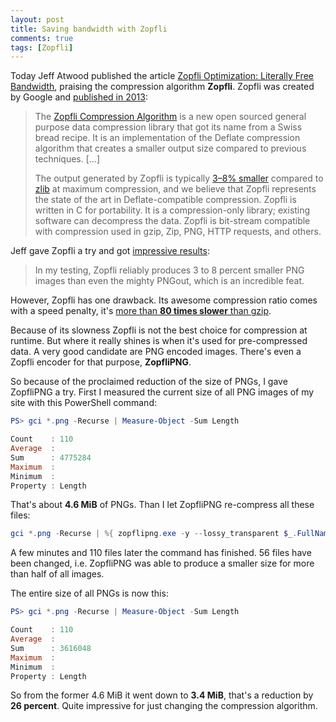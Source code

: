 ```yaml
---
layout: post
title: Saving bandwidth with Zopfli
comments: true
tags: [Zopfli]
---
```

Today Jeff Atwood published the article [Zopfli Optimization: Literally Free Bandwidth](http://blog.codinghorror.com/zopfli-optimization-literally-free-bandwidth/), praising the compression algorithm **Zopfli**. Zopfli was created by Google and [published in 2013](http://googledevelopers.blogspot.de/2013/02/compress-data-more-densely-with-zopfli.html):

> The [Zopfli Compression Algorithm](https://code.google.com/p/zopfli/) is a new open sourced general purpose data compression library that got its name from a Swiss bread recipe. It is an implementation of the Deflate compression algorithm that creates a smaller output size compared to previous techniques. [...]
>
> The output generated by Zopfli is typically [3–8% smaller](https://zopfli.googlecode.com/files/Data_compression_using_Zopfli.pdf) compared to [zlib](http://en.wikipedia.org/wiki/Zlib) at maximum compression, and we believe that Zopfli represents the state of the art in Deflate-compatible compression. Zopfli is written in C for portability. It is a compression-only library; existing software can decompress the data. Zopfli is bit-stream compatible with compression used in gzip, Zip, PNG, HTTP requests, and others.

Jeff gave Zopfli a try and got [impressive results](http://blog.codinghorror.com/zopfli-optimization-literally-free-bandwidth/):

> In my testing, Zopfli reliably produces 3 to 8 percent smaller PNG images than even the mighty PNGout, which is an incredible feat.

However, Zopfli has one drawback. Its awesome compression ratio comes with a speed penalty, it's [more than **80 times slower** than gzip](http://www.lifehacker.com.au/2013/03/a-look-at-zopfli-googles-open-source-compression-algorithm/).

Because of its slowness Zopfli is not the best choice for compression at runtime. But where it really shines is when it's used for pre-compressed data. A very good candidate are PNG encoded images. There's even a Zopfli encoder for that purpose, **ZopfliPNG**.   

So because of the proclaimed reduction of the size of PNGs, I gave ZopfliPNG a try. First I measured the current size of all PNG images of my site with this PowerShell command:

``` powershell
PS> gci *.png -Recurse | Measure-Object -Sum Length

Count    : 110
Average  :
Sum      : 4775284
Maximum  :
Minimum  :
Property : Length
``` 

That's about **4.6 MiB** of PNGs. Than I let ZopfliPNG re-compress all these files:

``` powershell
gci *.png -Recurse | %{ zopflipng.exe -y --lossy_transparent $_.FullName $_.FullName } 
```

A few minutes and 110 files later the command has finished. 56 files have been changed, i.e. ZopfliPNG was able to produce a smaller size for more than half of all images.

The entire size of all PNGs is now this:

``` powershell
PS> gci *.png -Recurse | Measure-Object -Sum Length

Count    : 110
Average  :
Sum      : 3616048
Maximum  :
Minimum  :
Property : Length
```

So from the former 4.6 MiB it went down to **3.4 MiB**, that's a reduction by **26 percent**. Quite impressive for just changing the compression algorithm.